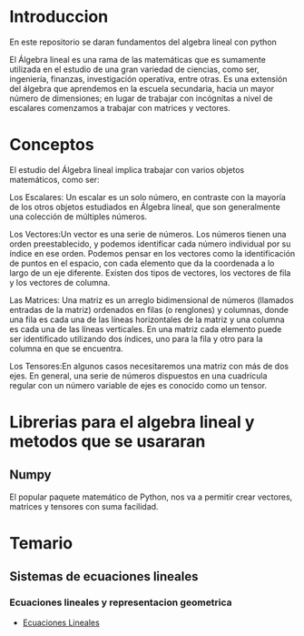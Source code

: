 # Introduccion

En este repositorio se daran fundamentos del algebra lineal con python

El Álgebra lineal es una rama de las matemáticas que es sumamente utilizada en el estudio de una gran variedad de ciencias, como ser, ingeniería, finanzas, investigación operativa, entre otras. Es una extensión del álgebra que aprendemos en la escuela secundaria, hacia un mayor número de dimensiones; en lugar de trabajar con incógnitas a nivel de escalares comenzamos a trabajar con matrices y vectores.

# Conceptos

El estudio del Álgebra lineal implica trabajar con varios objetos matemáticos, como ser:

Los Escalares: Un escalar es un solo número, en contraste con la mayoría de los otros objetos estudiados en Álgebra lineal, que son generalmente una colección de múltiples números.

Los Vectores:Un vector es una serie de números. Los números tienen una orden preestablecido, y podemos identificar cada número individual por su índice en ese orden. Podemos pensar en los vectores como la identificación de puntos en el espacio, con cada elemento que da la coordenada a lo largo de un eje diferente. Existen dos tipos de vectores, los vectores de fila y los vectores de columna.


Las Matrices: Una matriz es un arreglo bidimensional de números (llamados entradas de la matriz) ordenados en filas (o renglones) y columnas, donde una fila es cada una de las líneas horizontales de la matriz y una columna es cada una de las líneas verticales. En una matriz cada elemento puede ser identificado utilizando dos índices, uno para la fila y otro para la columna en que se encuentra. 

Los Tensores:En algunos casos necesitaremos una matriz con más de dos ejes. En general, una serie de números dispuestos en una cuadrícula regular con un número variable de ejes es conocido como un tensor.

# Librerias para el algebra lineal y metodos que se usararan

## Numpy

El popular paquete matemático de Python, nos va a permitir crear vectores, matrices y tensores con suma facilidad.


# Temario

## Sistemas de ecuaciones lineales

### Ecuaciones lineales y representacion geometrica

* [Ecuaciones Lineales](./Ecuaciones_Lineales_Geometria.ipynb)




